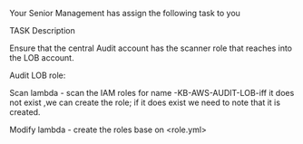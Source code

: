Your Senior Management has assign the following task to you

TASK Description

Ensure that the central Audit account has the scanner role that reaches into the LOB account.

Audit LOB role:

Scan lambda - scan the IAM roles for name -KB-AWS-AUDIT-LOB-iff it does not exist ,we can create the role; if it does exist we need to note that it is created.

Modify lambda - create the roles base on <role.yml>
